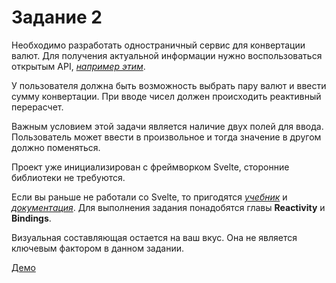 # Задание 2

Необходимо разработать одностраничный сервис для конвертации валют. Для получения актуальной информации нужно воспользоваться открытым API, [_например этим_](https://www.exchangerate-api.com/docs/free). 

У пользователя должна быть возможность выбрать пару валют и ввести сумму конвертации. При вводе чисел должен происходить реактивный перерасчет.

Важным условием этой задачи является наличие двух полей для ввода. Пользователь может ввести в произвольное и тогда значение в другом должно поменяться.

Проект уже инициализирован с фреймворком Svelte, сторонние библиотеки не требуются.

Если вы раньше не работали со Svelte, то пригодятся [_учебник_](https://learn.svelte.dev/tutorial/welcome-to-svelte) и [_документация_](https://svelte.dev/docs/introduction). Для выполнения задания понадобятся главы __Reactivity__ и __Bindings__.

Визуальная составляющая остается на ваш вкус. Она не является ключевым фактором в данном задании.

[Демо](https://test-task-sbermarketing.netlify.app/)